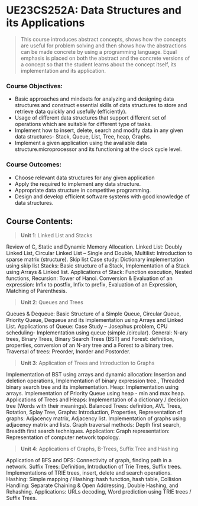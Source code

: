 # UE23CS252A: Data Structures and its Applications

> This course introduces abstract concepts, shows how the concepts are useful for problem solving and then shows how the abstractions can be made concrete by using a programming language. Equal emphasis is placed on both the abstract and the concrete versions of a concept so that the student learns about the concept itself, its implementation and its application.

### Course Objectives:

- Basic approaches and mindsets for analyzing and designing data structures and construct essential skills of data structures to store and retrieve data quickly and usefully (efficiently).
- Usage of different data structures that support different set of operations which are suitable for different type of tasks.
- Implement how to insert, delete, search and modify data in any given data structures- Stack, Queue, List, Tree, heap, Graphs.
- Implement a given application using the available data structure.microprocessor and its functioning at the clock cycle level.

### Course Outcomes:

- Choose relevant data structures for any given application
- Apply the required to implement any data structure.
- Appropriate data structure in competitive programming.
- Design and develop efficient software systems with good knowledge of data structures.

## Course Contents:

>**Unit 1**: Linked List and Stacks

Review of C, Static and Dynamic Memory Allocation. Linked List: Doubly Linked List, Circular Linked List – Single and Double, Multilist: Introduction to sparse matrix (structure). Skip list Case study: Dictionary implementation using skip list Stacks: Basic structure of a Stack, Implementation of a Stack using Arrays & Linked list. Applications of Stack: Function execution, Nested functions, Recursion: Tower of Hanoi. Conversion & Evaluation of an expression: Infix to postfix, Infix to prefix, Evaluation of an Expression, Matching of Parenthesis.

>**Unit 2**: Queues and Trees

Queues & Dequeue: Basic Structure of a Simple Queue, Circular Queue, Priority Queue, Dequeue and its implementation using Arrays and Linked List. Applications of Queue: Case Study – Josephus problem, CPU scheduling- Implementation using queue (simple /circular). General: N-ary trees, Binary Trees, Binary Search Trees (BST) and Forest: definition, properties, conversion of an N-ary tree and a Forest to a binary tree. Traversal of trees: Preorder, Inorder and Postorder.

>**Unit 3**: Application of Trees and Introduction to Graphs

Implementation of BST using arrays and dynamic allocation: Insertion and deletion operations, Implementation of binary expression tree., Threaded binary search tree and its implementation. Heap: Implementation using arrays. Implementation of Priority Queue using heap - min and max heap. Applications of Trees and Heaps: Implementation of a dictionary / decision tree (Words with their meanings). Balanced Trees: definition, AVL Trees, Rotation, Splay Tree, Graphs: Introduction, Properties, Representation of graphs: Adjacency matrix, Adjacency list. Implementation of graphs using adjacency matrix and lists. Graph traversal methods: Depth first search, Breadth first search techniques. Application: Graph representation: Representation of computer network topology.

>**Unit 4**: Applications of Graphs, B-Trees, Suffix Tree and Hashing

Application of BFS and DFS: Connectivity of graph, finding path in a network. Suffix Trees: Definition, Introduction of Trie Trees, Suffix trees. Implementations of TRIE trees, insert, delete and search operations. Hashing: Simple mapping / Hashing: hash function, hash table, Collision Handling: Separate Chaining & Open Addressing, Double Hashing, and Rehashing. Applications: URLs decoding, Word prediction using TRIE trees / Suffix Trees.

